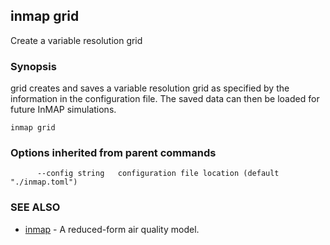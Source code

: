 ## inmap grid

Create a variable resolution grid

### Synopsis


grid creates and saves a variable resolution grid as specified by the
	information in the configuration file. The saved data can then be loaded
	for future InMAP simulations.

```
inmap grid
```

### Options inherited from parent commands

```
      --config string   configuration file location (default "./inmap.toml")
```

### SEE ALSO
* [inmap](inmap.md)	 - A reduced-form air quality model.

